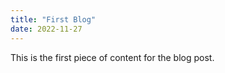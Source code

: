 ```yaml
---
title: "First Blog"
date: 2022-11-27
---
```


This is the first piece of content for the blog post. 
